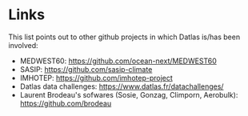 # Links
This list points out to other github projects in which Datlas is/has been involved:

* MEDWEST60: https://github.com/ocean-next/MEDWEST60
* SASIP: https://github.com/sasip-climate
* IMHOTEP: https://github.com/imhotep-project
* Datlas data challenges: https://www.datlas.fr/datachallenges/
* Laurent Brodeau's sofwares (Sosie, Gonzag, Climporn, Aerobulk): https://github.com/brodeau

